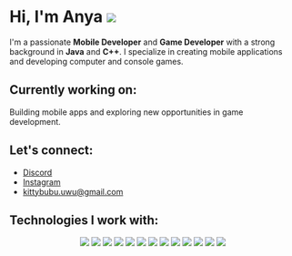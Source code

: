 # Hi, I'm Anya <img src="https://media.discordapp.net/attachments/1364182156490047499/1364203488439046174/SPERAM.jpg?ex=6808d101&is=68077f81&hm=e235add5bddeb7a317e5dac6b652c2cbeb29fee10b17df13ff37ce97c47ef85b&=&format=webp"/>

I'm a passionate **Mobile Developer** and **Game Developer** with a strong background in **Java** and **C++**. I specialize in creating mobile applications and developing computer and console games.


## Currently working on:
Building mobile apps and exploring new opportunities in game development.

## Let's connect:
- [Discord](https://discord.com/users/_nerocci)
- [Instagram](https://instagram.com/_nerocci)
- [kittybubu.uwu@gmail.com](mailto:kittybubu.uwu@gmail.com)

## Technologies I work with:

<div align="center">
  <img src="https://img.shields.io/badge/Java-007396?style=flat-square&logo=java&logoColor=white" />
  <img src="https://img.shields.io/badge/C%2B%2B-00599C?style=flat-square&logo=c%2B%2B&logoColor=white" />
  <img src="https://img.shields.io/badge/JavaScript-F7DF1E?style=flat-square&logo=javascript&logoColor=black" />
  <img src="https://img.shields.io/badge/Python-3776AB?style=flat-square&logo=python&logoColor=white" />
  <img src="https://img.shields.io/badge/C-A8B9CC?style=flat-square&logo=c&logoColor=white" />
  <img src="https://img.shields.io/badge/C%23-239120?style=flat-square&logo=csharp&logoColor=white" />
  <img src="https://img.shields.io/badge/PHP-777BB4?style=flat-square&logo=php&logoColor=white" />
  <img src="https://img.shields.io/badge/Ruby-CC342D?style=flat-square&logo=ruby&logoColor=white" />
  <img src="https://img.shields.io/badge/Rust-000000?style=flat-square&logo=rust&logoColor=white" />
  <img src="https://img.shields.io/badge/SQL-4479A1?style=flat-square&logo=sqlite&logoColor=white" />
  <img src="https://img.shields.io/badge/React-61DAFB?style=flat-square&logo=react&logoColor=black" />
  <img src="https://img.shields.io/badge/HTML5-E34F26?style=flat-square&logo=html5&logoColor=white" />
  <img src="https://img.shields.io/badge/CSS3-1572B6?style=flat-square&logo=css3&logoColor=white" />
</div>
